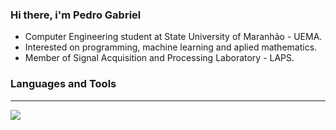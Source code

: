 ### Hi there, i'm Pedro Gabriel 
- Computer Engineering student at State University of Maranhão - UEMA.
- Interested on programming, machine learning and aplied mathematics.
- Member of Signal Acquisition and Processing Laboratory - LAPS.
### Languages and Tools
---
<img src="https://cdn.jsdelivr.net/gh/devicons/devicon/icons/python/python-plain.svg" />
